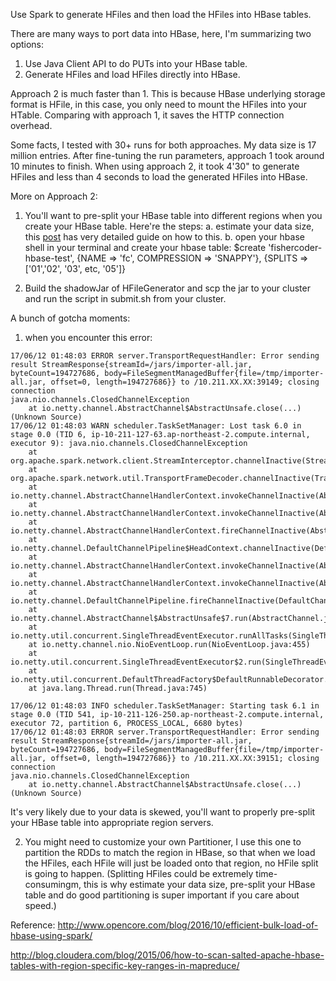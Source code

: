 Use Spark to generate HFiles and then load the HFiles into HBase tables.

There are many ways to port data into HBase, here, I'm summarizing two options:
1. Use Java Client API to do PUTs into your HBase table.
2. Generate HFiles and load HFiles directly into HBase.

Approach 2 is much faster than 1. This is because HBase underlying storage format is HFile, in this case, you only need to mount the HFiles into your HTable.
Comparing with approach 1, it saves the HTTP connection overhead.

Some facts, I tested with 30+ runs for both approaches.
My data size is 17 million entries.
After fine-tuning the run parameters, approach 1 took around 10 minutes to finish.
When using approach 2, it took 4'30" to generate HFiles and less than 4 seconds to load the generated HFiles into HBase.


More on Approach 2:
1. You'll want to pre-split your HBase table into different regions when you create your HBase table. Here're the steps:
a. estimate your data size, this [post](http://www.opencore.com/blog/2016/10/efficient-bulk-load-of-hbase-using-spark/) has very detailed guide on how to this.
b. open your hbase shell in your terminal and create your hbase table: $create 'fishercoder-hbase-test', {NAME => 'fc',  COMPRESSION => 'SNAPPY'}, {SPLITS =>  ['01','02', '03', etc, '05']}

2. Build the shadowJar of HFileGenerator and scp the jar to your cluster and run the script in submit.sh from your cluster.

A bunch of gotcha moments:
1. when you encounter this error:
```
17/06/12 01:48:03 ERROR server.TransportRequestHandler: Error sending result StreamResponse{streamId=/jars/importer-all.jar, byteCount=194727686, body=FileSegmentManagedBuffer{file=/tmp/importer-all.jar, offset=0, length=194727686}} to /10.211.XX.XX:39149; closing connection
java.nio.channels.ClosedChannelException
    at io.netty.channel.AbstractChannel$AbstractUnsafe.close(...)(Unknown Source)
17/06/12 01:48:03 WARN scheduler.TaskSetManager: Lost task 6.0 in stage 0.0 (TID 6, ip-10-211-127-63.ap-northeast-2.compute.internal, executor 9): java.nio.channels.ClosedChannelException
    at org.apache.spark.network.client.StreamInterceptor.channelInactive(StreamInterceptor.java:60)
    at org.apache.spark.network.util.TransportFrameDecoder.channelInactive(TransportFrameDecoder.java:179)
    at io.netty.channel.AbstractChannelHandlerContext.invokeChannelInactive(AbstractChannelHandlerContext.java:251)
    at io.netty.channel.AbstractChannelHandlerContext.invokeChannelInactive(AbstractChannelHandlerContext.java:237)
    at io.netty.channel.AbstractChannelHandlerContext.fireChannelInactive(AbstractChannelHandlerContext.java:230)
    at io.netty.channel.DefaultChannelPipeline$HeadContext.channelInactive(DefaultChannelPipeline.java:1289)
    at io.netty.channel.AbstractChannelHandlerContext.invokeChannelInactive(AbstractChannelHandlerContext.java:251)
    at io.netty.channel.AbstractChannelHandlerContext.invokeChannelInactive(AbstractChannelHandlerContext.java:237)
    at io.netty.channel.DefaultChannelPipeline.fireChannelInactive(DefaultChannelPipeline.java:893)
    at io.netty.channel.AbstractChannel$AbstractUnsafe$7.run(AbstractChannel.java:691)
    at io.netty.util.concurrent.SingleThreadEventExecutor.runAllTasks(SingleThreadEventExecutor.java:408)
    at io.netty.channel.nio.NioEventLoop.run(NioEventLoop.java:455)
    at io.netty.util.concurrent.SingleThreadEventExecutor$2.run(SingleThreadEventExecutor.java:140)
    at io.netty.util.concurrent.DefaultThreadFactory$DefaultRunnableDecorator.run(DefaultThreadFactory.java:144)
    at java.lang.Thread.run(Thread.java:745)

17/06/12 01:48:03 INFO scheduler.TaskSetManager: Starting task 6.1 in stage 0.0 (TID 541, ip-10-211-126-250.ap-northeast-2.compute.internal, executor 72, partition 6, PROCESS_LOCAL, 6680 bytes)
17/06/12 01:48:03 ERROR server.TransportRequestHandler: Error sending result StreamResponse{streamId=/jars/importer-all.jar, byteCount=194727686, body=FileSegmentManagedBuffer{file=/tmp/importer-all.jar, offset=0, length=194727686}} to /10.211.XX.XX:39151; closing connection
java.nio.channels.ClosedChannelException
    at io.netty.channel.AbstractChannel$AbstractUnsafe.close(...)(Unknown Source)
```
It's very likely due to your data is skewed, you'll want to properly pre-split your HBase table into appropriate region servers.

2. You might need to customize your own Partitioner, I use this one to partition the RDDs to match the region in HBase, so that when we load
the HFiles, each HFile will just be loaded onto that region, no HFile split is going to happen. (Splitting HFiles could be extremely time-consumingm, this
is why estimate your data size, pre-split your HBase table and do good partitioning is super important if you care about speed.) 


Reference: 
http://www.opencore.com/blog/2016/10/efficient-bulk-load-of-hbase-using-spark/

http://blog.cloudera.com/blog/2015/06/how-to-scan-salted-apache-hbase-tables-with-region-specific-key-ranges-in-mapreduce/